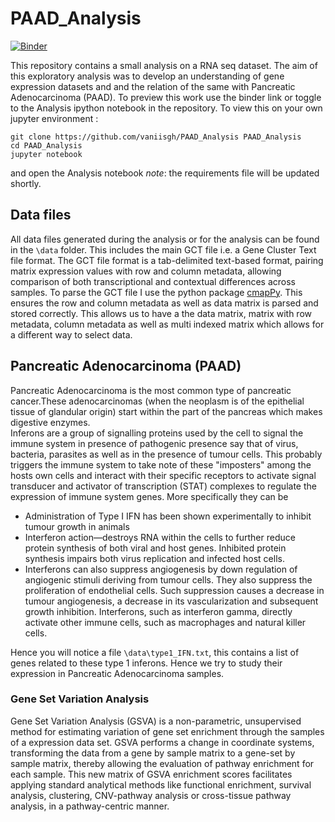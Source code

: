 # PAAD_Analysis

[![Binder](https://mybinder.org/badge_logo.svg)](https://mybinder.org/v2/gh/vaniisgh/PAAD_Analysis/e77110445e8662043199fc72e6c12e4d88fa4230)

This repository contains a small analysis on a RNA seq dataset. The aim of this exploratory analysis was to develop an understanding of gene expression datasets and and the relation of the same with Pancreatic Adenocarcinoma (PAAD). To preview this work use the binder link or toggle to the Analysis ipython notebook in the repository. To view this on your own jupyter environment :

```
git clone https://github.com/vaniisgh/PAAD_Analysis PAAD_Analysis
cd PAAD_Analysis
jupyter notebook
```
and open the Analysis notebook
_note_: the requirements file will be updated shortly.

## Data files

All data files generated during the analysis or for the analysis can be found in the ```\data``` folder. 
This includes the main GCT file i.e. a Gene Cluster Text file format. The GCT file format is a tab-delimited text-based format, pairing matrix expression values with row and column metadata, allowing comparison of both transcriptional and contextual differences across samples. To parse the GCT file I use the python package [cmapPy]. This ensures the row and column metadata as well as data matrix is parsed and stored correctly.
This allows us to have a the data matrix, matrix with row metadata, column metadata as well as multi indexed matrix which allows for a different way to select data.

## Pancreatic Adenocarcinoma (PAAD) 

Pancreatic Adenocarcinoma is the most common type of pancreatic cancer.These adenocarcinomas (when the neoplasm is of the epithelial tissue of glandular origin) start within the part of the pancreas which makes digestive enzymes.  
Inferons are a group of signalling proteins used by the cell to signal the immune system in presence of pathogenic presence say that of virus, bacteria, parasites as well as in the presence of tumour cells. This probably triggers the immune system to take note of these "imposters" among the hosts own cells and interact with their specific receptors to activate signal transducer and activator of transcription (STAT) complexes to regulate the expression of immune system genes. More specifically they can be 
  
  - Administration of Type I IFN has been shown experimentally to inhibit tumour growth in animals
  - Interferon action—destroys RNA within the cells to further reduce protein synthesis of both viral and host genes. Inhibited protein synthesis impairs both virus replication and infected host cells.
  - Interferons can also suppress angiogenesis by down regulation of angiogenic stimuli deriving from tumour cells. They also suppress the proliferation of endothelial cells. Such suppression causes a decrease in tumour angiogenesis, a decrease in its vascularization and subsequent growth inhibition. Interferons, such as interferon gamma, directly activate other immune cells, such as macrophages and natural killer cells.
  
Hence you will notice a file ```\data\type1_IFN.txt```, this contains a list of genes related to these type 1 inferons. Hence we try to study their expression in Pancreatic Adenocarcinoma samples.

### Gene Set Variation Analysis

Gene Set Variation Analysis (GSVA) is a non-parametric, unsupervised method for estimating variation of gene set enrichment through the samples of a expression data set. GSVA performs a change in coordinate systems, transforming the data from a gene by sample matrix to a gene-set by sample matrix, thereby allowing the evaluation of pathway enrichment for each sample. This new matrix of GSVA enrichment scores facilitates applying standard analytical methods like functional enrichment, survival analysis, clustering, CNV-pathway analysis or cross-tissue pathway analysis, in a pathway-centric manner. 



[cmapPy]: https://github.com/cmap/cmapPy
